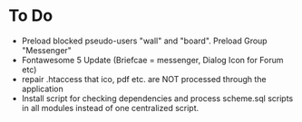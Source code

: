 To Do
=====

- Preload blocked pseudo-users "wall" and "board". Preload Group "Messenger"
- Fontawesome 5 Update (Briefcae = messenger, Dialog Icon for Forum etc)
- repair .htaccess that ico, pdf etc. are NOT processed through the application
- Install script for checking dependencies and process scheme.sql scripts in all modules instead of one centralized script.